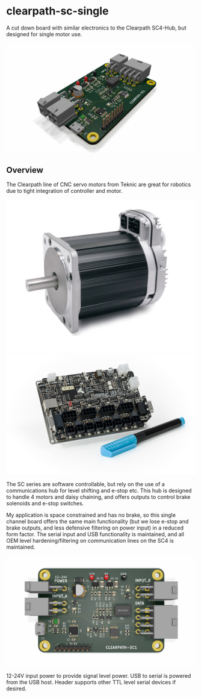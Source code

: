 # clearpath-sc-single

A cut down board with similar electronics to the Clearpath SC4-Hub, but designed for single motor use.

![Iso Render](renders/iso.png?raw=true "SC Single Render Iso View")

## Overview

The Clearpath line of CNC servo motors from Teknic are great for robotics due to tight integration of controller and motor.

![Clearpath Motor](renders/clearpath.png?raw=true "Clearpath Motor")
![SC4 Hub](renders/sc4.png?raw=true "Teknic's SC4 Hub")

The SC series are software controllable, but rely on the use of a communications hub for level shifting and e-stop etc. This hub is designed to handle 4 motors and daisy chaining, and offers outputs to control brake solenoids and e-stop switches.

My application is space constrained and has no brake, so this single channel board offers the same main functionality (but we lose e-stop and brake outputs, and less defensive filtering on power input) in a reduced form factor. The serial input and USB functionality is maintained, and all OEM level hardening/filtering on communication lines on the SC4 is maintained. 

![Top Render](renders/top.png?raw=true "SC Single Render Top View")

12-24V input power to provide signal level power. USB to serial is powered from the USB host. Header supports other TTL level serial devices if desired.
